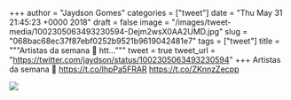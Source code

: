 
+++
author = "Jaydson Gomes"
categories = ["tweet"]
date = "Thu May 31 21:45:23 +0000 2018"
draft = false
image = "/images/tweet-media/1002305063493230594-Dejm2wsX0AA2UMD.jpg"
slug = "068bac68ec37f87ebf0252b9521b9619042481e7"
tags = ["tweet"]
title = """Artistas da semana 🤘
htt..."""
tweet = true
tweet_url = "https://twitter.com/jaydson/status/1002305063493230594"
+++
Artistas da semana 🤘
https://t.co/lhpPa5FRAR https://t.co/ZKnnzZecpp

![](/images/tweet-media/1002305063493230594-Dejm2wsX0AA2UMD.jpg)